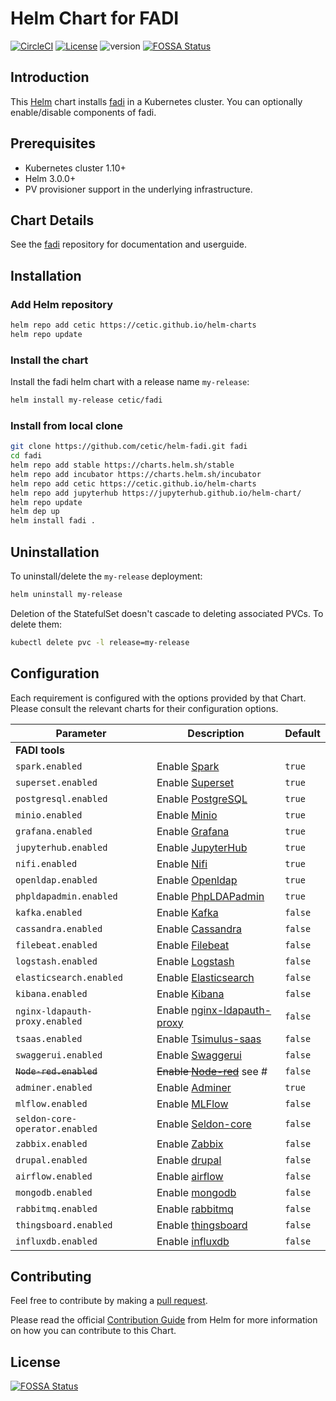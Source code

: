 # Helm Chart for FADI

[![CircleCI](https://circleci.com/gh/cetic/helm-fadi.svg?style=svg)](https://circleci.com/gh/cetic/helm-fadi/tree/master) [![License](https://img.shields.io/badge/License-Apache%202.0-blue.svg)](https://opensource.org/licenses/Apache-2.0) ![version](https://img.shields.io/github/tag/cetic/helm-fadi.svg?label=release)
[![FOSSA Status](https://app.fossa.io/api/projects/git%2Bgithub.com%2Fcetic%2Fhelm-fadi.svg?type=shield)](https://app.fossa.io/projects/git%2Bgithub.com%2Fcetic%2Fhelm-fadi?ref=badge_shield)

## Introduction

This [Helm](https://github.com/kubernetes/helm) chart installs [fadi](https://github.com/cetic/fadi) in a Kubernetes cluster.
You can optionally enable/disable components of fadi.

## Prerequisites

- Kubernetes cluster 1.10+
- Helm 3.0.0+
- PV provisioner support in the underlying infrastructure.

## Chart Details

See the [fadi](https://github.com/cetic/fadi) repository for documentation and userguide.

## Installation

### Add Helm repository

```bash
helm repo add cetic https://cetic.github.io/helm-charts
helm repo update
```

### Install the chart

Install the fadi helm chart with a release name `my-release`:

```bash
helm install my-release cetic/fadi
```

### Install from local clone

```bash
git clone https://github.com/cetic/helm-fadi.git fadi
cd fadi
helm repo add stable https://charts.helm.sh/stable
helm repo add incubator https://charts.helm.sh/incubator
helm repo add cetic https://cetic.github.io/helm-charts
helm repo add jupyterhub https://jupyterhub.github.io/helm-chart/
helm repo update
helm dep up
helm install fadi .
```

## Uninstallation

To uninstall/delete the `my-release` deployment:

```bash
helm uninstall my-release
```

Deletion of the StatefulSet doesn't cascade to deleting associated PVCs. To delete them:

```bash
kubectl delete pvc -l release=my-release
```

## Configuration

Each requirement is configured with the options provided by that Chart. Please consult the relevant charts for their configuration options.

| Parameter                                                                   | Description                                                                                                        | Default                         |
| --------------------------------------------------------------------------- | -------------------------------------------------------------------------------------------------------------------| ------------------------------- |
| **FADI tools**                                                              |
| `spark.enabled`                                                             | Enable [Spark](https://github.com/helm/charts/tree/master/stable/spark)                                            | `true`                          |
| `superset.enabled`                                                          | Enable [Superset](https://github.com/helm/charts/tree/master/stable/superset)                                      | `true`                          |
| `postgresql.enabled`                                                        | Enable [PostgreSQL](https://github.com/cetic/helm-postgresql)                                                      | `true`                          |
| `minio.enabled`                                                             | Enable [Minio](https://github.com/helm/charts/tree/master/stable/minio)                                            | `true`                          |
| `grafana.enabled`                                                           | Enable [Grafana](https://github.com/helm/charts/tree/master/stable/grafana)                                        | `true`                          |
| `jupyterhub.enabled`                                                        | Enable [JupyterHub](https://github.com/jupyterhub/helm-chart)                                                      | `true`                          |
| `nifi.enabled`                                                              | Enable [Nifi](https://github.com/cetic/helm-nifi)                                                                  | `true`                          | 
| `openldap.enabled`                                                          | Enable [Openldap](https://github.com/helm/charts/tree/master/stable/openldap)                                      | `true`                          |
| `phpldapadmin.enabled`                                                      | Enable [PhpLDAPadmin](https://github.com/cetic/helm-phpLDAPadmin)                                                  | `true`                          |
| `kafka.enabled`                                                             | Enable [Kafka](https://github.com/helm/charts/tree/master/incubator/kafka)                                         | `false`                         |
| `cassandra.enabled`                                                         | Enable [Cassandra](https://github.com/helm/charts/tree/master/incubator/cassandra)                                 | `false`                         |
| `filebeat.enabled`                                                          | Enable [Filebeat](https://github.com/helm/charts/tree/master/stable/filebeat)                                      | `false`                         |
| `logstash.enabled`                                                          | Enable [Logstash](https://github.com/helm/charts/tree/master/stable/logstash)                                      | `false`                         |
| `elasticsearch.enabled`                                                     | Enable [Elasticsearch](https://github.com/helm/charts/tree/master/stable/elasticsearch)                            | `false`                         |
| `kibana.enabled`                                                            | Enable [Kibana](https://github.com/helm/charts/tree/master/stable/kibana)                                          | `false`                         |
| `nginx-ldapauth-proxy.enabled`                                              | Enable [nginx-ldapauth-proxy](https://github.com/helm/charts/tree/master/stable/nginx-ldapauth-proxy)              | `false`                         |
| `tsaas.enabled`                                                             | Enable [Tsimulus-saas](https://github.com/cetic/helm-tsimulus-saas)                                                | `false`                         |
| `swaggerui.enabled`                                                         | Enable [Swaggerui](https://github.com/cetic/helm-swagger-ui)                                                       | `false`                         |
| ~~`Node-red.enabled`~~                                                          | ~~Enable [Node-red](https://github.com/helm/charts/tree/master/stable/node-red)~~ see #                                      | `false`                         |
| `adminer.enabled`                                                           | Enable [Adminer](https://github.com/cetic/helm-adminer)                                                            | `true`                          |
| `mlflow.enabled`                                                            | Enable [MLFlow](https://github.com/cetic/helm-mlflow)                                                              | `false`                         |
| `seldon-core-operator.enabled`                                              | Enable [Seldon-core](https://github.com/SeldonIO/seldon-core/tree/master/helm-charts/seldon-core-operator)         | `false`                         |
| `zabbix.enabled`                                                            | Enable [Zabbix](https://github.com/cetic/helm-zabbix)                                                              | `false`                         |
| `drupal.enabled`                                                            | Enable [drupal](https://github.com/cetic/helm-drupal)                                                              | `false`                         |
| `airflow.enabled`                                                            | Enable [airflow](https://artifacthub.io/packages/helm/bitnami/airflow)                                                              | `false`                         |
| `mongodb.enabled`                                                            | Enable [mongodb](https://artifacthub.io/packages/helm/bitnami/mongodb)                                                              | `false`                         |
| `rabbitmq.enabled`                                                            | Enable [rabbitmq](https://artifacthub.io/packages/helm/bitnami/rabbitmq)                                                              | `false`                         |
| `thingsboard.enabled`                                                            | Enable [thingsboard](https://github.com/cetic/helm-thingsboard)                                                              | `false`                         |
| `influxdb.enabled`                                                            | Enable [influxdb](https://github.com/bitnami/charts/tree/master/bitnami/influxdb)                                                              | `false`                         |
## Contributing

Feel free to contribute by making a [pull request](https://github.com/cetic/helm-fadi/pull/new/master).

Please read the official [Contribution Guide](https://github.com/helm/charts/blob/master/CONTRIBUTING.md) from Helm for more information on how you can contribute to this Chart.

## License
[![FOSSA Status](https://app.fossa.io/api/projects/git%2Bgithub.com%2Fcetic%2Fhelm-fadi.svg?type=large)](https://app.fossa.io/projects/git%2Bgithub.com%2Fcetic%2Fhelm-fadi?ref=badge_large)
